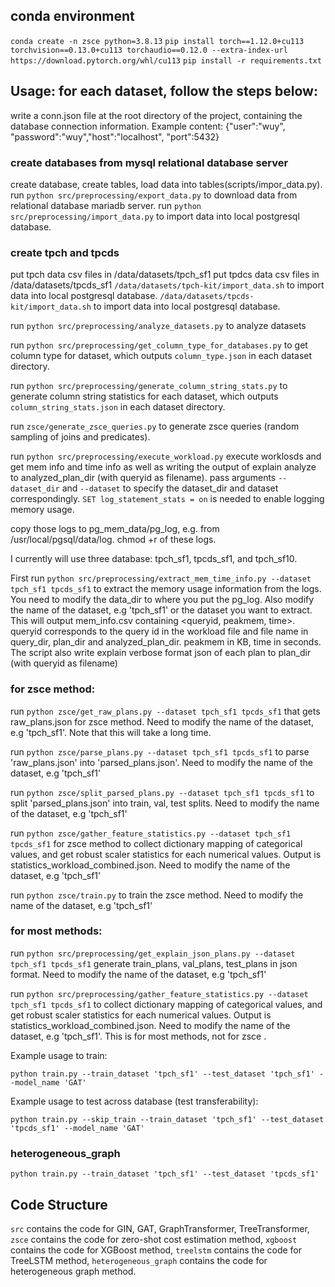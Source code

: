 ## conda environment
`conda create -n zsce python=3.8.13`
`pip install torch==1.12.0+cu113 torchvision==0.13.0+cu113 torchaudio==0.12.0 --extra-index-url https://download.pytorch.org/whl/cu113`
`pip install -r requirements.txt`

## Usage: for each dataset, follow the steps below:

write a conn.json file at the root directory of the project, containing the database connection information. 
Example content: {"user":"wuy", "password":"wuy","host":"localhost", "port":5432}


### create databases from mysql relational database server
create database, create tables, load data into tables(scripts/impor_data.py).
run `python src/preprocessing/export_data.py` to download data from relational database mariadb server.
run `python src/preprocessing/import_data.py` to import data into local postgresql database.

### create tpch and tpcds
put tpch data csv files in /data/datasets/tpch_sf1
put tpdcs data csv files in /data/datasets/tpcds_sf1
`/data/datasets/tpch-kit/import_data.sh` to import data into local postgresql database.
`/data/datasets/tpcds-kit/import_data.sh` to import data into local postgresql database.

run `python src/preprocessing/analyze_datasets.py` to analyze datasets

run `python src/preprocessing/get_column_type_for_databases.py` to get column type for dataset, which outputs `column_type.json` in each dataset directory.

run `python src/preprocessing/generate_column_string_stats.py` to generate column string statistics for each dataset, which outputs `column_string_stats.json` in each dataset directory.

run `zsce/generate_zsce_queries.py` to generate zsce queries (random sampling of joins and predicates). 


run `python src/preprocessing/execute_workload.py` execute worklosds and get mem info and time info as well as writing the output of explain analyze to analyzed_plan_dir (with queryid as filename). pass arguments `--dataset_dir` and `--dataset` to specify the dataset_dir and dataset correspondingly.
`SET log_statement_stats = on` is needed to enable logging memory usage.

copy those logs to pg_mem_data/pg_log, e.g. from /usr/local/pgsql/data/log.
chmod +r of these logs.

I currently will use three database: tpch_sf1, tpcds_sf1, and tpch_sf10.


First run `python src/preprocessing/extract_mem_time_info.py --dataset tpch_sf1 tpcds_sf1` to extract the memory usage information from the logs. 
You need to modify the data_dir to where you put the pg_log. Also modify the name of the dataset, e.g 'tpch_sf1' or the dataset you want to extract.
This will output mem_info.csv containing <queryid, peakmem, time>. queryid corresponds to the query id in the workload file and file name in query_dir, plan_dir and analyzed_plan_dir.
peakmem in KB, time in seconds.
The script also write explain verbose format json of each plan to plan_dir (with queryid as filename)


### for zsce method:
run `python zsce/get_raw_plans.py --dataset tpch_sf1 tpcds_sf1` that gets raw_plans.json for zsce method. Need to modify the name of the dataset, e.g 'tpch_sf1'.   Note that this will take a long time.

run `python zsce/parse_plans.py --dataset tpch_sf1 tpcds_sf1` to parse 'raw_plans.json' into 'parsed_plans.json'. Need to modify the name of the dataset, e.g 'tpch_sf1'

run `python zsce/split_parsed_plans.py --dataset tpch_sf1 tpcds_sf1` to split 'parsed_plans.json' into train, val, test splits. Need to modify the name of the dataset, e.g 'tpch_sf1' 


run `python zsce/gather_feature_statistics.py --dataset tpch_sf1 tpcds_sf1` for zsce method to collect dictionary mapping of categorical values, and get robust scaler statistics for each numerical values. Output is statistics_workload_combined.json. Need to modify the name of the dataset, e.g 'tpch_sf1'

run `python zsce/train.py` to train the zsce method. Need to modify the name of the dataset, e.g 'tpch_sf1'

### for most methods:
<!-- run `python src/preprocessing/get_database_stats.py --dataset tpch_sf1 tpcds_sf1` to get database statistics (column_stats, and table_stats). Output is 'database_stats.json'. Need to modify the name of the dataset, e.g 'tpch_sf1' -->

run `python src/preprocessing/get_explain_json_plans.py --dataset tpch_sf1 tpcds_sf1` generate train_plans, val_plans, test_plans in json format. Need to modify the name of the dataset, e.g 'tpch_sf1'

<!-- run `python src/preprocessing/transform_to_zsce_format.py` to transform train, val, test plans into zsce format. output is in 'zsce' subdirectory. -->

run `python src/preprocessing/gather_feature_statistics.py --dataset tpch_sf1 tpcds_sf1` to collect dictionary mapping of categorical values, and get robust scaler statistics for each numerical values. Output is statistics_workload_combined.json. Need to modify the name of the dataset, e.g 'tpch_sf1'. This is for most methods, not for zsce .

Example usage to train:
```
python train.py --train_dataset 'tpch_sf1' --test_dataset 'tpch_sf1' --model_name 'GAT'
```

Example usage to test across database (test transferability):
```
python train.py --skip_train --train_dataset 'tpch_sf1' --test_dataset 'tpcds_sf1' --model_name 'GAT'
```

### heterogeneous_graph
<!-- When you update plan_to_graph code, do not forget to `rm -rf data`, because the graph datset is cached in `data` directory. -->
`python train.py --train_dataset 'tpch_sf1' --test_dataset 'tpcds_sf1'`


## Code Structure

`src` contains the code for GIN, GAT, GraphTransformer, TreeTransformer, `zsce` contains the code for zero-shot cost estimation method, `xgboost` contains the code for XGBoost method, `treelstm` contains the code for TreeLSTM method, `heterogeneous_graph` contains the code for heterogeneous graph method.